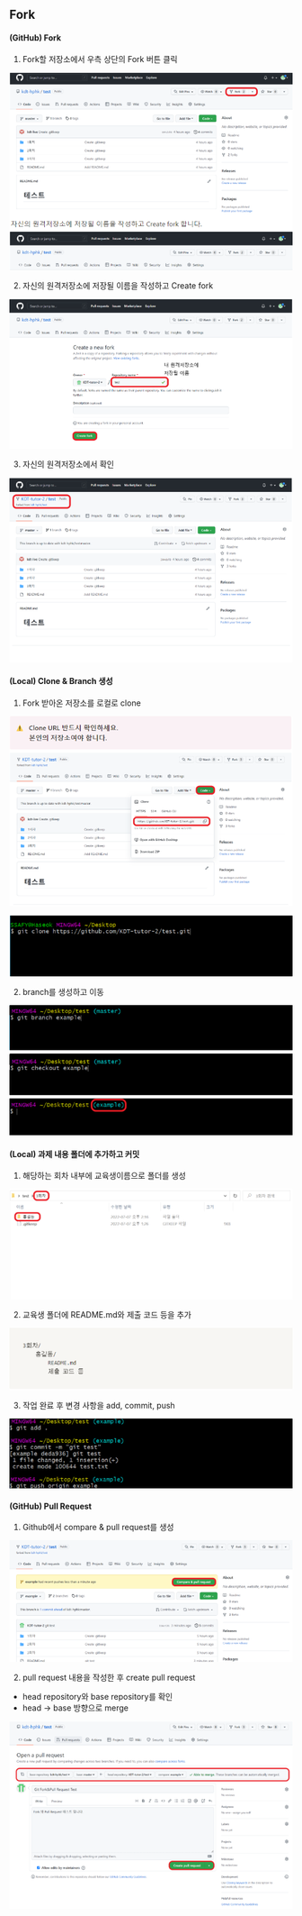 ## Fork

#### (GitHub) Fork

1. Fork할 저장소에서 우측 상단의 Fork 버튼 클릭

![fork1](fork_practice.assets/fork1.png)



2. 자신의 원격저장소에 저장될 이름을 작성하고 Create fork

![fork2](fork_practice.assets/fork2.png)



3. 자신의 원격저장소에서 확인

![fork3](fork_practice.assets/fork3.png)



#### (Local) Clone & Branch 생성

1. Fork 받아온 저장소를 로컬로 clone

![fork4](fork_practice.assets/fork4.png)

![fork5](fork_practice.assets/fork5.png)



2. branch를 생성하고 이동

![fork7](fork_practice.assets/fork7.png)



#### (Local) 과제 내용 폴더에 추가하고 커밋

1. 해당하는 회차 내부에 교육생이름으로 폴더를 생성

![fork8](fork_practice.assets/fork8.png)



2. 교육생 폴더에 README.md와 제출 코드 등을 추가

![fork9](fork_practice.assets/fork9.png)



3. 작업 완료 후 변경 사항을 add, commit, push

![fork10](fork_practice.assets/fork10.png)



#### (GitHub) Pull Request

1. Github에서 compare & pull request를 생성

![fork11](fork_practice.assets/fork11.png)



2. pull request 내용을 작성한 후 create pull request

- head repository와 base repository를 확인
- head -> base 방향으로 merge

![fork12](fork_practice.assets/fork12.png)

